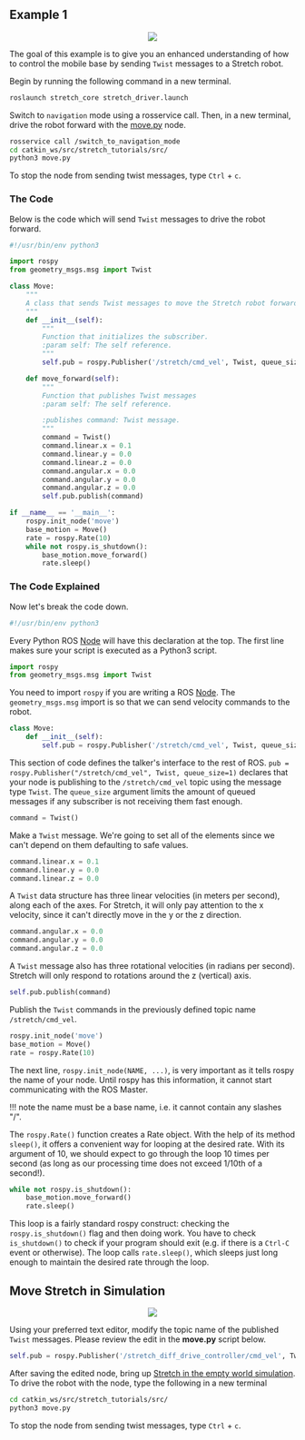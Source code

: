 ## Example 1
<p align="center">
  <img src="https://raw.githubusercontent.com/hello-robot/stretch_tutorials/noetic/images/move_stretch.gif"/>
</p>

The goal of this example is to give you an enhanced understanding of how to control the mobile base by sending `Twist` messages to a Stretch robot.

Begin by running the following command in a new terminal.

```bash
roslaunch stretch_core stretch_driver.launch
```

Switch to `navigation` mode using a rosservice call. Then, in a new terminal, drive the robot forward with the [move.py](https://github.com/hello-robot/stretch_tutorials/tree/noetic/src/move.py) node.

```bash
rosservice call /switch_to_navigation_mode
cd catkin_ws/src/stretch_tutorials/src/
python3 move.py
```

To stop the node from sending twist messages, type `Ctrl` + `c`.

### The Code
Below is the code which will send `Twist` messages to drive the robot forward.

```python
#!/usr/bin/env python3

import rospy
from geometry_msgs.msg import Twist

class Move:
	"""
	A class that sends Twist messages to move the Stretch robot forward.
	"""
	def __init__(self):
		"""
		Function that initializes the subscriber.
		:param self: The self reference.
		"""
		self.pub = rospy.Publisher('/stretch/cmd_vel', Twist, queue_size=1) #/stretch_diff_drive_controller/cmd_vel for gazebo

	def move_forward(self):
		"""
		Function that publishes Twist messages
		:param self: The self reference.

		:publishes command: Twist message.
		"""
		command = Twist()
		command.linear.x = 0.1
		command.linear.y = 0.0
		command.linear.z = 0.0
		command.angular.x = 0.0
		command.angular.y = 0.0
		command.angular.z = 0.0
		self.pub.publish(command)

if __name__ == '__main__':
	rospy.init_node('move')
	base_motion = Move()
	rate = rospy.Rate(10)
	while not rospy.is_shutdown():
		base_motion.move_forward()
		rate.sleep()
```

### The Code Explained
Now let's break the code down.

```python
#!/usr/bin/env python3
```

Every Python ROS [Node](http://wiki.ros.org/Nodes) will have this declaration at the top. The first line makes sure your script is executed as a Python3 script.

```python
import rospy
from geometry_msgs.msg import Twist
```

You need to import `rospy` if you are writing a ROS [Node](http://wiki.ros.org/Nodes). The `geometry_msgs.msg` import is so that we can send velocity commands to the robot.

```python
class Move:
	def __init__(self):
		self.pub = rospy.Publisher('/stretch/cmd_vel', Twist, queue_size=1)#/stretch_diff_drive_controller/cmd_vel for gazebo
```

This section of code defines the talker's interface to the rest of ROS. `pub = rospy.Publisher("/stretch/cmd_vel", Twist, queue_size=1)` declares that your node is publishing to the `/stretch/cmd_vel` topic using the message type `Twist`. The `queue_size` argument limits the amount of queued messages if any subscriber is not receiving them fast enough.

```Python
command = Twist()
```

Make a `Twist` message. We're going to set all of the elements since we can't depend on them defaulting to safe values.

```python
command.linear.x = 0.1
command.linear.y = 0.0
command.linear.z = 0.0
```

A `Twist` data structure has three linear velocities (in meters per second), along each of the axes. For Stretch, it will only pay attention to the x velocity, since it can't directly move in the y or the z direction.

```python
command.angular.x = 0.0
command.angular.y = 0.0
command.angular.z = 0.0
```

A `Twist` message also has three rotational velocities (in radians per second). Stretch will only respond to rotations around the z (vertical) axis.

```python
self.pub.publish(command)
```

Publish the `Twist` commands in the previously defined topic name `/stretch/cmd_vel`.

```Python
rospy.init_node('move')
base_motion = Move()
rate = rospy.Rate(10)
```

The next line, `rospy.init_node(NAME, ...)`, is very important as it tells rospy the name of your node. Until rospy has this information, it cannot start communicating with the ROS Master. 

!!! note
	the name must be a base name, i.e. it cannot contain any slashes "/".

The `rospy.Rate()` function creates a Rate object. With the help of its method `sleep()`, it offers a convenient way for looping at the desired rate. With its argument of 10, we should expect to go through the loop 10 times per second (as long as our processing time does not exceed 1/10th of a second!).

```python
while not rospy.is_shutdown():
	base_motion.move_forward()
	rate.sleep()
```

This loop is a fairly standard rospy construct: checking the `rospy.is_shutdown()` flag and then doing work. You have to check `is_shutdown()` to check if your program should exit (e.g. if there is a `Ctrl-C` event or otherwise). The loop calls `rate.sleep()`, which sleeps just long enough to maintain the desired rate through the loop.

## Move Stretch in Simulation

<p align="center">
  <img src="https://raw.githubusercontent.com/hello-robot/stretch_tutorials/noetic/images/move.gif"/>
</p>

Using your preferred text editor, modify the topic name of the published `Twist` messages. Please review the edit in the **move.py** script below.

```python
self.pub = rospy.Publisher('/stretch_diff_drive_controller/cmd_vel', Twist, queue_size=1)
```

After saving the edited node, bring up [Stretch in the empty world simulation](gazebo_basics.md). To drive the robot with the node, type the following in a new terminal

```bash
cd catkin_ws/src/stretch_tutorials/src/
python3 move.py
```

To stop the node from sending twist messages, type `Ctrl` + `c`.
